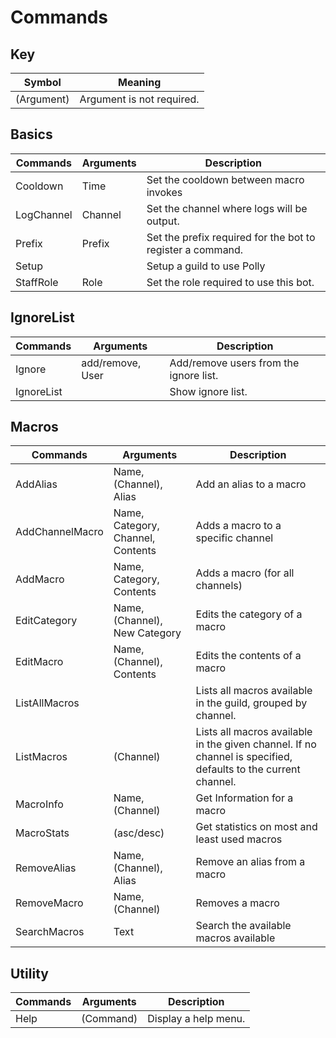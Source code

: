 # Commands

## Key 
| Symbol      | Meaning                        |
| ----------- | ------------------------------ |
| (Argument)  | Argument is not required.      |

## Basics
| Commands   | Arguments | Description                                                |
| ---------- | --------- | ---------------------------------------------------------- |
| Cooldown   | Time      | Set the cooldown between macro invokes                     |
| LogChannel | Channel   | Set the channel where logs will be output.                 |
| Prefix     | Prefix    | Set the prefix required for the bot to register a command. |
| Setup      |           | Setup a guild to use Polly                                 |
| StaffRole  | Role      | Set the role required to use this bot.                     |

## IgnoreList
| Commands   | Arguments        | Description                            |
| ---------- | ---------------- | -------------------------------------- |
| Ignore     | add/remove, User | Add/remove users from the ignore list. |
| IgnoreList |                  | Show ignore list.                      |

## Macros
| Commands        | Arguments                         | Description                                                                                                   |
| --------------- | --------------------------------- | ------------------------------------------------------------------------------------------------------------- |
| AddAlias        | Name, (Channel), Alias            | Add an alias to a macro                                                                                       |
| AddChannelMacro | Name, Category, Channel, Contents | Adds a macro to a specific channel                                                                            |
| AddMacro        | Name, Category, Contents          | Adds a macro (for all channels)                                                                               |
| EditCategory    | Name, (Channel), New Category     | Edits the category of a macro                                                                                 |
| EditMacro       | Name, (Channel), Contents         | Edits the contents of a macro                                                                                 |
| ListAllMacros   |                                   | Lists all macros available in the guild, grouped by channel.                                                  |
| ListMacros      | (Channel)                         | Lists all macros available in the given channel. If no channel is specified, defaults to the current channel. |
| MacroInfo       | Name, (Channel)                   | Get Information for a macro                                                                                   |
| MacroStats      | (asc/desc)                        | Get statistics on most and least used macros                                                                  |
| RemoveAlias     | Name, (Channel), Alias            | Remove an alias from a macro                                                                                  |
| RemoveMacro     | Name, (Channel)                   | Removes a macro                                                                                               |
| SearchMacros    | Text                              | Search the available macros available                                                                         |

## Utility
| Commands | Arguments | Description          |
| -------- | --------- | -------------------- |
| Help     | (Command) | Display a help menu. |

